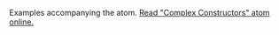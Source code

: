 

Examples accompanying the atom.
[Read "Complex Constructors" atom online.](https://stepik.org/lesson/350601/step/1)
